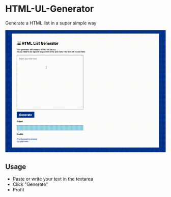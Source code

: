 # HTML-UL-Generator
Generate a HTML list in a super simple way

![Gif og Generator](https://github.com/KrisKodira/HTML-UL-Generator/blob/master/html-ul-generator.gif)

## Usage
- Paste or write your text in the textarea
- Click "Generate"
- Profit
